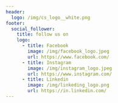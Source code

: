 ```yaml
---
header:
  logo: /img/cs_logo__white.png
footer:
  social_follower:
    title: follow us on
    logo:
      - title: Facebook
        image: /img/facebook_logo.jpeg
        url: https://www.facebook.com/
      - title: Instagram
        image: /img/instagram_logo.jpeg
        url: https://www.instagram.com/
      - title: Linkedin
        image: /img/linkeding_logo.png
        url: https://in.linkedin.com/
---
```

